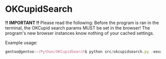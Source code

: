 # OKCupidSearch

**!! IMPORTANT !!** Please read the following: Before the program is ran in the terminal, the OKCupid search params MUST be set in the browser! The program's new browser instances know nothing of your cached settings.

Example usage:
```javascript
gentoo@gentoo:~/Python/OKCupidSearch$ python src/okcupidsearch.py -eexample@email.com -ppassword -kMike
```
